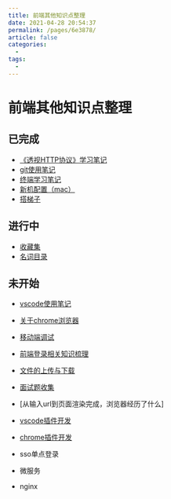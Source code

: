 ```yaml
---
title: 前端其他知识点整理
date: 2021-04-28 20:54:37
permalink: /pages/6e3878/
article: false
categories:
  - 
tags:
  - 
---
```

# 前端其他知识点整理


## 已完成
- [《透视HTTP协议》学习笔记](./http/)
- [git使用笔记](./git.html)
- [终端学习笔记](./terminal.html)
- [新机配置（mac）](./mac-config.html)
- [搭梯子](./vpn.html)




## 进行中
- [收藏集](./some-website.html)
- [名词目录](./word.html)





## 未开始
- [vscode使用笔记](./vscode.html)
- [关于chrome浏览器](./chrome.html)
- [移动端调试](./mobile-debug.html)
- [前端登录相关知识梳理](./login.html)
- [文件的上传与下载](./file-upload.html)
- [面试题收集](./interview.html)
- [从输入url到页面渲染完成，浏览器经历了什么]
- [vscode插件开发](./vscode-plugin.html)
- [chrome插件开发](./chrome-plugin.html)
- sso单点登录
- 微服务

- nginx
